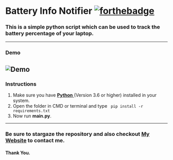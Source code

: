 # Battery Info Notifier [![forthebadge](https://forthebadge.com/images/badges/made-with-python.svg)](https://forthebadge.com)
### This is a simple python script which can be used to track the battery percentage of your laptop.
---
### Demo
![Demo](/demo.gif)
---
### Instructions
 1. Make sure you have [**Python** ](https://www.python.org/)(Version 3.6 or higher) installed in your system.
 2. Open the folder in CMD or terminal and type ``` pip install -r requirements.txt```
 3. Now run **main.py**.
---
### Be sure to stargaze the repository and also checkout [My Website](https://rohandas28.github.io/) to contact me.
#### Thank You.
